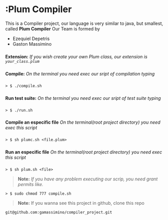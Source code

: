 # :Plum Compiler

This is a Compiler project, our language is very similar to java, but smallest, called **Plum Compiler**
Our Team is formed by
* Ezequiel Depetris
* Gaston Massimino

###
**Extension:** _If you wish create your own Plum class, our extension is `your_class.plum`_
###


###
**Compile:** _On the terminal you need exec our sript of compilation typing_
###
```
> $ ./compile.sh
```


###
**Run test suite:** _On the terminal you need exec our sript of test suite typing_
###
```
> $ ./run.sh
```

###
**Compile an especific file** _On the terminal(root project directory) you need exec this script_
###
```
> $ sh plumc.sh <file.plum>
```

###
**Run an especific file** _On the terminal(root project directory) you need exec this script_
###
```
> $ sh plum.sh <file>
```

> **Note:** _If you have any problem executing our scrip, you need grant permits like._

```
> $ sudo chmod 777 compile.sh
```

> **Note:** If you wanna see this project in github, clone this repo
```
git@github.com:gamassimino/compiler_project.git
```
